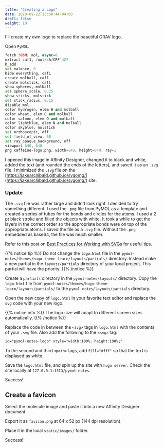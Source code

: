 ```yaml
---
title: "Creating a Logo"
date: 2020-09-22T13:50:44-04:00
draft: false
weight: 10
---
```


I'll create my own logo to replace the beautiful GRAV logo.

Open `PyMOL`.

```py
fetch 3G6M, mol, async=0
extract caf1, /mol//A/CFF`427
h_add
set valence, 0
hide everything, caf1
create molball, caf1
create molstick, caf1
show spheres, molball
set sphere_scale, 0.25
show sticks, molstick
set stick_radius, 0.15
disable mol
color hydrogen, elem H and molball
color wheat, elem C and molball
color salmon, elem O and molball
color lightblue, elem N and molball
color skyblue, molstick
set orthoscopic, off
set field_of_view, 60
set ray_opaque_background, off
viewport 640, 640 
png caffeine-logo.png, width=640, height=640, ray=1
```

I opened this image in Affinity Designer, changed it to black and white, added the text (and rounded the ends of the letters), and saved it as an `.svg` file. I minimized the `.svg` file on the [https://jakearchibald.github.io/svgomg/](https://jakearchibald.github.io/svgomg/) site.

### Update

The `.svg` file was rather large and didn't look right. I decided to try something different. I used the `.png` file  from PyMOL as a template and created a series of tubes for the bonds and circles for the atoms. I used a 2 pt black stroke and filled the objects with white. It took a while to get the layers in the correct order so the appropriate bonds were on top of the appropriate atoms. I saved the file as a `.svg` file. Without the `.png` embedded as base64, the file was much smaller.

Refer to this post on [Best Practices for Working with SVGs](https://www.bitovi.com/blog/best-practices-for-working-with-svgs) for useful tips.

{{% notice tip %}}
Do not change the `logo.html` file in the `pymol-notes/themes/hugo-theme-learn/layouts/partials/` directory. Instead make a new partial in the `layouts/partials` directory of your local project. This partial will have the priority.
{{% /notice %}}

Create a `partials` directory in the `pymol-notes/layouts/` directory. Copy the `logo.html` file from `pymol-notes/themes/hugo-theme-learn/layouts/partials/` to the `pymol-notes/layouts/partials` directory.

Open the new copy of `logo.html` in your favorite text editor and replace the `svg` code with your new logo.

{{% notice info %}}
The logo size will adapt to different screen sizes automatically.
{{% /notice %}}

Replace the code in between the `<svg>` tags in `logo.html` with the contents of your `.svg` file. Also add the following to the `<svg>` tag:

```html
id="pymol-notes-logo" style="width:100%; height:100%;"
```

To the second and third `<path>` tags, add `fill="#fff"` so that the text is displayed as white.

Save the `logo.html` file, and spin up the site with `hugo server`. Check the site locally at `127.0.0.1:1313/pymol-notes`.

Success!

## Create a favicon

Select the molecule image and paste it into a new Affinity Designer document.

Export it as `favicon.png` at 64 x 52 px (144 dpi resolution).

Place it in the local `static/images/` folder.

Success!